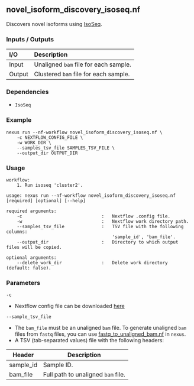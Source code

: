 ## novel_isoform_discovery_isoseq.nf

Discovers novel isoforms using [IsoSeq](https://isoseq.how/).

### Inputs / Outputs

| I/O    | Description                             |
|:-------|:----------------------------------------|
| Input  | Unaligned `bam` file for each sample.   | 
| Output | Clustered `bam` file for each sample.   |

### Dependencies

* `IsoSeq`

### Example

```
nexus run --nf-workflow novel_isoform_discovery_isoseq.nf \
    -c NEXTFLOW_CONFIG_FILE \
    -w WORK_DIR \
    --samples_tsv_file SAMPLES_TSV_FILE \
    --output_dir OUTPUT_DIR
```

### Usage

```
workflow:
    1. Run isoseq 'cluster2'.

usage: nexus run --nf-workflow novel_isoform_discovery_isoseq.nf [required] [optional] [--help]

required arguments:
    -c                              :   Nextflow .config file.
    -w                              :   Nextflow work directory path.
    --samples_tsv_file              :   TSV file with the following columns:
                                        'sample_id', 'bam_file'.
    --output_dir                    :   Directory to which output files will be copied.

optional arguments:
    --delete_work_dir               :   Delete work directory (default: false).
```

### Parameters

`-c`
* Nextflow config file can be downloaded [here](https://github.com/pirl-unc/nexus/tree/main/nextflow)

`--sample_tsv_file`
* The `bam_file` must be an unaligned `bam` file. To generate unaligned `bam` files from `fastq` files, you can use [fastq_to_unaligned_bam.nf](/src/nexuslib/pipelines/utilities/fastq_to_unaligned_bam/) in `nexus`.
* A TSV (tab-separated values) file with the following headers:

| Header    | Description                        |
|-----------|------------------------------------|
| sample_id | Sample ID.                         |
| bam_file  | Full path to unaligned `bam` file. |

